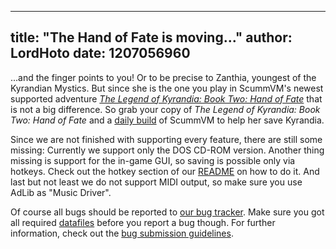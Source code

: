 
---
title: "The Hand of Fate is moving..."
author: LordHoto
date: 1207056960
---

...and the finger points to you! Or to be precise to Zanthia, youngest of the Kyrandian Mystics. But since she is the one you play in ScummVM's newest supported adventure [*The Legend of Kyrandia: Book Two: Hand of Fate*](http://wiki.scummvm.org/index.php/The_Legend_of_Kyrandia:_Book_Two:_Hand_of_Fate) that is not a big difference. So grab your copy of *The Legend of Kyrandia: Book Two: Hand of Fate* and a [daily build](/downloads/#daily) of ScummVM to help her save Kyrandia.

Since we are not finished with supporting every feature, there are still some missing: Currently we support only the DOS CD-ROM version. Another thing missing is support for the in-game GUI, so saving is possible only via hotkeys. Check out the hotkey section of our [README](http://scummvm.svn.sourceforge.net/viewvc/scummvm/scummvm/trunk/README?view=markup) on how to do it. And last but not least we do not support MIDI output, so make sure you use AdLib as "Music Driver".

Of course all bugs should be reported to [our bug tracker](http://bugs.scummvm.org/). Make sure you got all required [datafiles](http://wiki.scummvm.org/index.php/Datafiles#Legend_of_Kyrandia.2C_The:_Hand_of_Fate) before you report a bug though. For further information, check out the [bug submission guidelines](/faq/#question.report-bugs).
